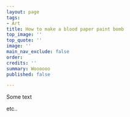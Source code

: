 ```yaml
---
layout: page
tags:
- Art
title: How to make a blood paper paint bomb
top_image: ''
top_quote: ''
image: ''
main_nav_exclude: false
order: 
credits: ''
summary: Woooooo
published: false

---
```

Some text

etc..